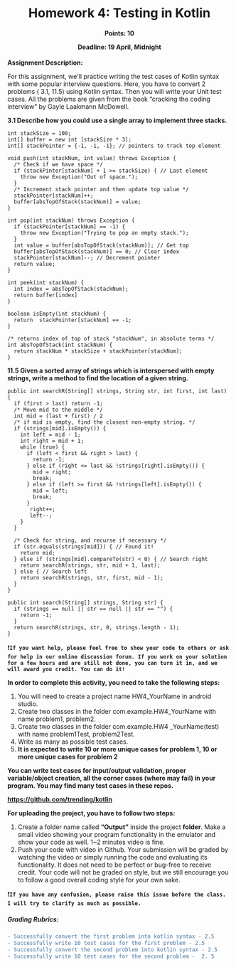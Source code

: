 <h1 align="center">Homework 4:  Testing in Kotlin</h1>
<h4 align="center">Points: 10

  Deadline: 19 April, Midnight
</h4>

**Assignment Description:**

For this assignment, we'll practice writing the test cases of Kotlin syntax with some popular interview questions. Here, you have to convert 2 problems ( 3.1, 11.5) using Kotlin syntax.  Then you will write your Unit test cases.  All the problems are given from the book “cracking the coding interview” by Gayle Laakmann McDowell.

**3.1 Describe how you could use a single array to implement three stacks.**

```
int stackSize = 100;
int[] buffer = new int [stackSize * 3];
int[] stackPointer = {-1, -1, -1}; // pointers to track top element

void push(int stackNum, int value) throws Exception {
  /* Check if we have space */
  if (stackPinter[stackNum] + 1 >= stackSize) { // Last element
    throw new Exception("Out of space.");
  }
  /* Increment stack pointer and then update top value */
  stackPointer[stackNum]++;
  buffer[absTopOfStack(stackNum)] = value;
}

int pop(int stackNum) throws Exception {
  if (stackPointer[stackNum] == -1) {
    throw new Exception("Trying to pop an empty stack.");
  }
  int value = buffer[absTopOfStack(stackNum)]; // Get top
  buffer[absTopOfStack(stackNum)] == 0; // Clear index
  stackPointer[stackNum]--; // Decrement pointer
  return value;
}

int peek(int stackNum) {
  int index = absTopOfStack(stackNum);
  return buffer[index]
}

boolean isEmpty(int stackNum) {
  return  stackPointer[stackNum] == -1;
}

/* returns index of top of stack "stackNum", in absolute terms */
int absTopOfStack(int stackNum) {
  return stackNum * stackSize + stackPointer[stackNum];
}
```

**11.5 Given a sorted array of strings which is interspersed with empty strings, write a method to find the location of a given string.**

```
public int searchR(String[] strings, String str, int first, int last) {
  if (first > last) return -1;
  /* Move mid to the middle */
  int mid = (last + first) / 2
  /* if mid is empty, find the closest non-empty string. */
  if (strings[mid].isEmpty()) {
    int left = mid - 1;
    int right = mid + 1;
    while (true) {
      if (left < first && right > last) {
        return -1;
      } else if (right <= last && !strings[right].isEmpty()) {
        mid = right;
        break;
      } else if (left >= first && !strings[left].isEmpty()) {
        mid = left;
        break;
      }
       right++;
       left--;
    }
  }
  
  /* Check for string, and recurse if necessary */
  if (str.equals(strings[mid])) { // Found it!
    return mid;
  } else if (strings[mid].compareTo(str) < 0) { // Search right
    return searchR(strings, str, mid + 1, last);
  } else { // Search left
    return searchR(strings, str, first, mid - 1);
  }
}

public int search(String[] strings, String str) {
  if (strings == null || str == null || str == "") {
    return -1;
  }
  return searchR(strings, str, 0, strings.length - 1);
}
```

:exclamation:**```If you want help, please feel free to show your code to others or ask for help in our online discussion forum. If you work on your solution for a few hours and are still not done, you can turn it in, and we will award you credit. You can do it!```**

**In order to complete this activity, you need to take the following steps:**
1. You will need to create a project name HW4_YourName in android studio. 
2. Create two classes in the folder com.example.HW4_YourName with name problem1, problem2.
3. Create two classes in the folder com.example.HW4 _YourName(test) with name problem1Test, problem2Test.
4. Write as many as possible test cases.
5. **It is expected to write 10 or more unique cases for problem 1,  10 or more unique cases for problem 2**

**You can write test cases for input/output validation, proper variable/object creation, all the corner cases (where may fail) in your program.  You may find many test cases in these repos.**


**https://github.com/trending/kotlin**

**For uploading the project, you have to follow two steps:**


1. Create a folder name called **“Output”** inside the project **folder**. Make a small video showing your program functionality in the emulator and show your code as well. 1~2 minutes video is fine. 
2. Push your code with video in Github.
Your submission will be graded by watching the video or simply running the code and evaluating its functionality. It does not need to be perfect or bug-free to receive credit. Your code will not be graded on style, but we still encourage you to follow a good overall coding style for your own sake. 

:exclamation:**```If you have any confusion, please raise this issue before the class. I will try to clarify as much as possible.```**

<h5>Grading Rubrics:</h5>

```diff
- Successfully convert the first problem into kotlin syntax - 2.5
- Successfully write 10 test cases for the first problem - 2.5
- Successfully convert the second problem into kotlin syntax - 2.5 
- Successfully write 10 test cases for the second problem -  2. 5

```
